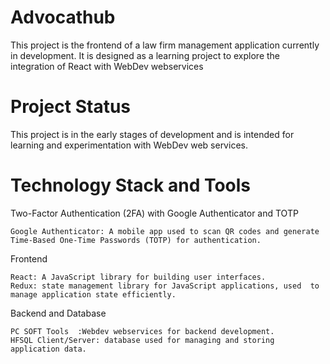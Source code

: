 # Advocathub
This project is the frontend of a law firm management application currently in development. It is designed as a learning project to explore the integration of React with WebDev webservices

# Project Status

This project is in the early stages of development and is intended for learning and experimentation with WebDev web services.

# Technology Stack and Tools

Two-Factor Authentication (2FA) with Google Authenticator and TOTP

    Google Authenticator: A mobile app used to scan QR codes and generate Time-Based One-Time Passwords (TOTP) for authentication.

Frontend

    React: A JavaScript library for building user interfaces.
    Redux: state management library for JavaScript applications, used  to manage application state efficiently.

Backend and Database

    PC SOFT Tools  :Webdev webservices for backend development.
    HFSQL Client/Server: database used for managing and storing application data.



